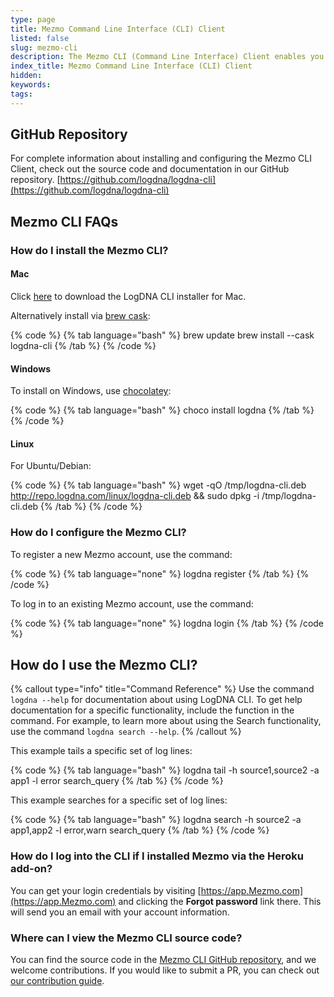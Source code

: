 ```yaml
---
type: page
title: Mezmo Command Line Interface (CLI) Client
listed: false
slug: mezmo-cli
description: The Mezmo CLI (Command Line Interface) Client enables you to tail your servers with terminal commands. The Mezmo CLI Client is available for macOS, Windows, and Linux.
index_title: Mezmo Command Line Interface (CLI) Client
hidden: 
keywords: 
tags: 
---
```





## GitHub Repository

For complete information about installing and configuring the Mezmo CLI Client, check out the source code and documentation in our GitHub repository.
[https://github.com/logdna/logdna-cli](https://github.com/logdna/logdna-cli)

## Mezmo CLI FAQs

### How do I install the Mezmo CLI?




#### Mac

Click [here](https://repo.logdna.com/mac/logdna-cli.pkg) to download the LogDNA CLI installer for Mac.

Alternatively install via [brew cask](https://caskroom.github.io/):




{% code %}
{% tab language="bash" %}
brew update
brew install --cask logdna-cli
{% /tab %}
{% /code %}







#### Windows

To install on Windows, use [chocolatey](https://chocolatey.org):




{% code %}
{% tab language="bash" %}
choco install logdna
{% /tab %}
{% /code %}







#### Linux

For Ubuntu/Debian:




{% code %}
{% tab language="bash" %}
wget -qO /tmp/logdna-cli.deb http://repo.logdna.com/linux/logdna-cli.deb && sudo dpkg -i /tmp/logdna-cli.deb
{% /tab %}
{% /code %}




### How do I configure the Mezmo CLI?

To register a new Mezmo account, use the command:




{% code %}
{% tab language="none" %}
logdna register <email>
{% /tab %}
{% /code %}




To log in to an existing Mezmo account, use the command:




{% code %}
{% tab language="none" %}
logdna login
{% /tab %}
{% /code %}




## How do I use the Mezmo CLI?




{% callout type="info" title="Command Reference" %}
Use the command `logdna --help` for documentation about using LogDNA CLI. To get help documentation for a specific functionality, include the function in the command. For example, to learn more about using the Search functionality, use the command `logdna search --help`.
{% /callout %}




This example tails a specific set of log lines:




{% code %}
{% tab language="bash" %}
logdna tail -h source1,source2 -a app1 -l error search_query
{% /tab %}
{% /code %}




This example searches for a specific set of log lines:




{% code %}
{% tab language="bash" %}
logdna search -h source2 -a app1,app2 -l error,warn search_query
{% /tab %}
{% /code %}




### How do I log into the CLI if I installed Mezmo via the Heroku add-on?

You can get your login credentials by visiting [https://app.Mezmo.com](https://app.Mezmo.com) and clicking the **Forgot password** link there. This will send you an email with your account information.

### Where can I view the Mezmo CLI source code?

You can find the source code in the [Mezmo CLI GitHub repository](https://github.com/logdna/logdna-cli),  and we welcome contributions. If you would like to submit a PR, you can check out [our contribution guide](https://github.com/logdna/logdna-cli/blob/master/CONTRIBUTING.md).





